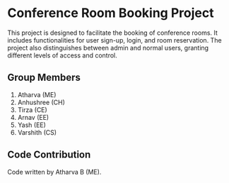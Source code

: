 # Conference Room Booking Project
This project is designed to facilitate the booking of conference rooms. It includes functionalities for user sign-up, login, and room reservation. The project also distinguishes between admin and normal users, granting different levels of access and control.
## Group Members
1. Atharva (ME)  
2. Anhushree (CH)  
3. Tirza (CE)  
4. Arnav (EE)  
5. Yash (EE)  
6. Varshith (CS)

## Code Contribution
Code written by Atharva B (ME).
